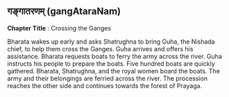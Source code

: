 ## गङ्गातरणम् (gangAtaraNam)
**Chapter Title** : Crossing the Ganges

Bharata wakes up early and asks Shatrughna to bring Guha, the Nishada chief, to help them cross the Ganges. Guha arrives and offers his assistance. Bharata requests boats to ferry the army across the river. Guha instructs his people to prepare the boats. Five hundred boats are quickly gathered. Bharata, Shatrughna, and the royal women board the boats. The army and their belongings are ferried across the river. The procession reaches the other side and continues towards the forest of Prayaga.